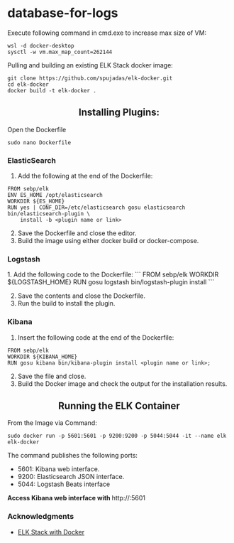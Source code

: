 # database-for-logs

Execute following command in cmd.exe to increase max size of VM:
```
wsl -d docker-desktop
sysctl -w vm.max_map_count=262144
```
Pulling and building an existing ELK Stack docker image:
```
git clone https://github.com/spujadas/elk-docker.git
cd elk-docker
docker build -t elk-docker .
```

<h2 align=center>Installing Plugins:</h2>
Open the Dockerfile

```
sudo nano Dockerfile
```

<h3>ElasticSearch</h3>

1. Add the following at the end of the Dockerfile:
```
FROM sebp/elk
ENV ES_HOME /opt/elasticsearch
WORKDIR ${ES_HOME}
RUN yes | CONF_DIR=/etc/elasticsearch gosu elasticsearch bin/elasticsearch-plugin \
    install -b <plugin name or link>
```

2. Save the Dockerfile and close the editor.
3. Build the image using either docker build or docker-compose. 

<h3>Logstash</h3>
1. Add the following code to the Dockerfile:
```
FROM sebp/elk
WORKDIR ${LOGSTASH_HOME}
RUN gosu logstash bin/logstash-plugin install <plugin name>
```

2. Save the contents and close the Dockerfile.
3. Run the build to install the plugin.

<h3>Kibana</h3>

1. Insert the following code at the end of the Dockerfile:
```
FROM sebp/elk
WORKDIR ${KIBANA_HOME}
RUN gosu kibana bin/kibana-plugin install <plugin name or link>;
```
2. Save the file and close.
3. Build the Docker image and check the output for the installation results.

<h2 align=center>Running the ELK Container</h2>

From the Image via Command:
```
sudo docker run -p 5601:5601 -p 9200:9200 -p 5044:5044 -it --name elk elk-docker
```
The command publishes the following ports:
* 5601: Kibana web interface.
* 9200: Elasticsearch JSON interface.
* 5044: Logstash Beats interface

<b>Access Kibana web interface with </b>http://<host>:5601


<h3>Acknowledgments</h3>

* <a href=https://phoenixnap.com/kb/elk-stack-docker>ELK Stack with Docker</a>